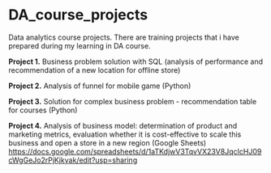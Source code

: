 # DA_course_projects
Data analytics course projects.
There are training projects that i have prepared during my learning in DA course.

**Project 1.** Business problem solution with SQL (analysis of performance and recommendation of a new location for offline store)

**Project 2.** Analysis of funnel for mobile game (Python)

**Project 3.** Solution for complex business problem - recommendation table for courses (Python)

**Project 4.** Analysis of business model: determination of product and marketing metrics, evaluation whether it is cost-effective to scale this business and open a store in a new region (Google Sheets) https://docs.google.com/spreadsheets/d/1aTKdjwV3TqvVX23V8JqcIcHJ09cWgGeJo2rPjKjkyak/edit?usp=sharing 
